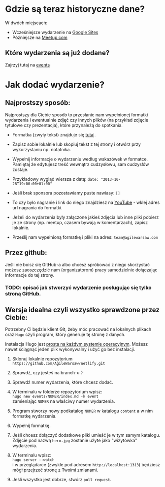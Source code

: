 # Gdzie są teraz historyczne dane?

W dwóch miejscach:

  * Wcześniejsze wydarzenie na <a href="https://sites.google.com/site/agilewarsaw/" target="_blank">Google Sites </a>
  * Późniejsze na <a href="https://www.meetup.com/AgileWarsaw/events/past/" target="_blank"> Meetup.com </a>

## Które wydarzenia są już dodane?

Zajrzyj tutaj na [events](/events)

# Jak dodać wydarzenie?

## Najprostszy sposób:

Najprostszy dla Ciebie sposób to przesłanie nam wypełnionej formatki wydarzenia i ewentualnie zdjęć czy innych plików (na przykład zdjęcie tytułowe czy prezentacja), które przynależą do spotkania.

   * Formatka (zwyły tekst) znajduje się <a href="https://raw.githubusercontent.com/AgileWarsaw/netlify/master/themes/agilewarsaw/archetypes/event.md" target="_blank">tutaj</a>.
	
   * Zapisz sobie lokalnie lub skopiuj tekst z tej strony i otwórz przy wykorzystaniu np. notatnika.

   * Wypełnij informacje o wydarzeniu według wskazówek w formatce. Pamiętaj że edytujesz treść wewnątrz cudzysłowu, sam cudzysłów zostaje.

   * Przykładowy wygląd wiersza z datą: `date: "2013-10-28T19:00:00+01:00"`
   
   * Jeśli brak sponsora pozostawiamy puste nawiasy: `[]`

   * To czy było nagranie i link do niego znajdziesz na <a href="https://www.youtube.com/playlist?list=PLXRBM3VxEbfPF2-ScvE03bQ6pNS-mli99">YouTube</a> - wklej adres url nagrania do formatki.

   * Jeżeli do wydarzenia były załączone jakieś zdjęcia lub inne pliki pobierz je ze strony (np. meetup, czasem bywają w komentarzach), zapisz lokalnie.

   * Prześlij nam wypełnioną formatkę i pliki na adres: `team@agilewarsaw.com`

## Przez github:

Jeśli nie boisz się GitHub-a albo chcesz spróbować z niego skorzystać możesz zaoszczędzić nam (organizatorom) pracy samodzielnie dołączając informacje do tej strony.

### TODO: opisać jak stworzyć wydarzenie posługując się tylko stroną GitHub.

## Wersja idealna czyli wszystko sprawdzone przez Ciebie:

Potrzebny Ci będzie klient Git, żeby móc pracować na lokalnych plikach oraz `Hugo` czyli program, który generuje tę stronę z danych.

Instalacja Hugo jest <a href="https://gohugo.io/getting-started/installing#quick-install" target="_blank">prosta na każdym systemie operacyjnym</a>. Możesz nawet ściągnąć jeden plik wykonywalny i użyć go bez instalacji.

1. Sklonuj lokalnie repozytorium `https://github.com/AgileWarsaw/netlify.git`

1. Sprawdź, czy jesteś na branch-u `?`

1. Sprawdź numer wydarzenia, które chcesz dodać.

2. W terminalu w folderze repozytorium wpisz:  
   `hugo new events/NUMER/index.md -k event`  
   zamieniając `NUMER` na właściwy numer wydarzenia.

3. Program stworzy nowy podkatalog `NUMER` w katalogu `content` a w nim formatkę wydarzenia.

4. Wypełnij formatkę.

5. Jeśli chcesz dołączyć dodatkowe pliki umieść je w tym samym katalogu.  
   Zdjęcie pod nazwą `hero.jpg` zostanie użyte jako "wizytówka" wydarzenia.

6. W terminalu wpisz:  
   `hugo server --watch`  
   i w przeglądarce (zwykle pod adresem `http://localhost:1313`) będziesz mógł przejrzeć stronę z Twoimi zmianami.

7. Jeśli wszystko jest dobrze, stwórz `pull request`.
